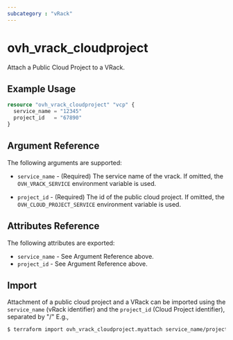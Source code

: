 ```yaml
---
subcategory : "vRack"
---
```


# ovh_vrack_cloudproject

Attach a Public Cloud Project to a VRack.

## Example Usage

```terraform
resource "ovh_vrack_cloudproject" "vcp" {
  service_name = "12345"
  project_id   = "67890"
}
```

## Argument Reference

The following arguments are supported:

* `service_name` - (Required) The service name of the vrack. If omitted, the `OVH_VRACK_SERVICE` environment variable is used.

* `project_id` - (Required) The id of the public cloud project. If omitted, the `OVH_CLOUD_PROJECT_SERVICE` environment variable is used.

## Attributes Reference

The following attributes are exported:

* `service_name` - See Argument Reference above.
* `project_id` - See Argument Reference above.

## Import

Attachment of a public cloud project and a VRack can be imported using the `service_name` (vRack identifier) and the `project_id` (Cloud Project identifier), separated by "/" E.g.,

```bash
$ terraform import ovh_vrack_cloudproject.myattach service_name/project_id
```
